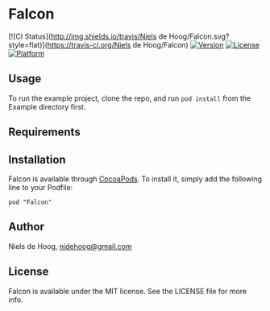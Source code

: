 # Falcon

[![CI Status](http://img.shields.io/travis/Niels de Hoog/Falcon.svg?style=flat)](https://travis-ci.org/Niels de Hoog/Falcon)
[![Version](https://img.shields.io/cocoapods/v/Falcon.svg?style=flat)](http://cocoadocs.org/docsets/Falcon)
[![License](https://img.shields.io/cocoapods/l/Falcon.svg?style=flat)](http://cocoadocs.org/docsets/Falcon)
[![Platform](https://img.shields.io/cocoapods/p/Falcon.svg?style=flat)](http://cocoadocs.org/docsets/Falcon)

## Usage

To run the example project, clone the repo, and run `pod install` from the Example directory first.

## Requirements

## Installation

Falcon is available through [CocoaPods](http://cocoapods.org). To install
it, simply add the following line to your Podfile:

    pod "Falcon"

## Author

Niels de Hoog, njdehoog@gmail.com

## License

Falcon is available under the MIT license. See the LICENSE file for more info.

